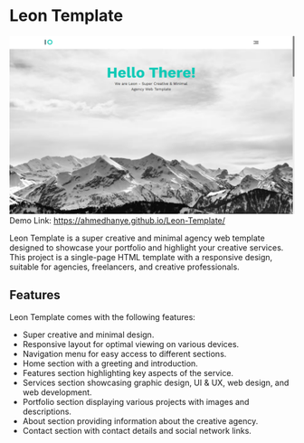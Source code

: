 # Leon Template
![preview](./preview.png)
Demo Link: https://ahmedhanye.github.io/Leon-Template/

Leon Template is a super creative and minimal agency web template designed to showcase your portfolio and highlight your creative services. This project is a single-page HTML template with a responsive design, suitable for agencies, freelancers, and creative professionals.

## Features
Leon Template comes with the following features:

- Super creative and minimal design.
- Responsive layout for optimal viewing on various devices.
- Navigation menu for easy access to different sections.
- Home section with a greeting and introduction.
- Features section highlighting key aspects of the service.
- Services section showcasing graphic design, UI & UX, web design, and web development.
- Portfolio section displaying various projects with images and descriptions.
- About section providing information about the creative agency.
- Contact section with contact details and social network links.